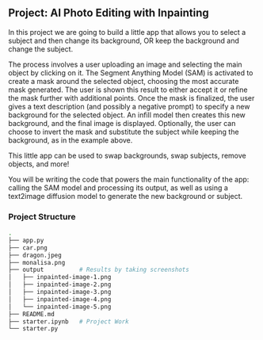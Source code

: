 ## Project: AI Photo Editing with Inpainting

In this project we are going to build a little app that allows you to select a subject and then change its background, OR keep the background and change the subject.

The process involves a user uploading an image and selecting the main object by clicking on it. The Segment Anything Model (SAM) is activated to create a mask around the selected object, choosing the most accurate mask generated. The user is shown this result to either accept it or refine the mask further with additional points. Once the mask is finalized, the user gives a text description (and possibly a negative prompt) to specify a new background for the selected object. An infill model then creates this new background, and the final image is displayed. Optionally, the user can choose to invert the mask and substitute the subject while keeping the background, as in the example above.

This little app can be used to swap backgrounds, swap subjects, remove objects, and more!

You will be writing the code that powers the main functionality of the app: calling the SAM model and processing its output, as well as using a text2image diffusion model to generate the new background or subject.


### Project Structure

```bash
.
├── app.py      
├── car.png
├── dragon.jpeg
├── monalisa.png
├── output          # Results by taking screenshots 
│   ├── inpainted-image-1.png
│   ├── inpainted-image-2.png
│   ├── inpainted-image-3.png
│   ├── inpainted-image-4.png
│   └── inpainted-image-5.png
├── README.md
├── starter.ipynb   # Project Work
└── starter.py
```
